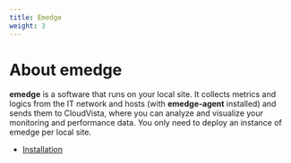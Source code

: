 ```yaml
---
title: Emedge
weight: 3
---
```


# About emedge
**emedge** is a software that runs on your local site. It collects metrics and logics from the IT network and hosts (with **emedge-agent** installed) and sends them to CloudVista, where you can analyze and visualize your monitoring and performance data. You only need to deploy an instance of emedge per local site.

* <a href="/getting_started/emedge/installation">Installation</a>
